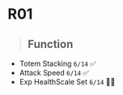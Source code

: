 # R01

> ## Function
* Totem Stacking `6/14` ✅
* Attack Speed `6/14` ✅
* Exp HealthScale Set `6/14` 👨‍💻